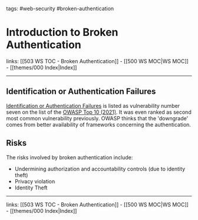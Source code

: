 tags: #web-security #broken-authentication

# Introduction to Broken Authentication

links: [[503 WS TOC - Broken Authentication]] - [[500 WS MOC|WS MOC]] - [[themes/000 Index|Index]]

---

## Identification or Authentication Failures

[Identification or Authentication Failures](https://owasp.org/Top10/A07_2021-Identification_and_Authentication_Failures/) is listed as vulnerability number seven on the list of the [OWASP Top 10 (2021)](https://owasp.org/www-project-top-ten/). It was even ranked as second most common vulnerability previously. OWASP thinks that the 'downgrade' comes from better availability of frameworks concerning the authentication.

## Risks

The risks involved by broken authentication include:

- Undermining authorization and accountability controls (due to identity theft)
- Privacy violation
- Identity Theft

---
links: [[503 WS TOC - Broken Authentication]] - [[500 WS MOC|WS MOC]] - [[themes/000 Index|Index]]